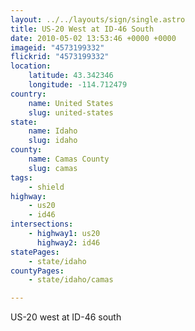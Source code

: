 ```yaml
---
layout: ../../layouts/sign/single.astro
title: US-20 West at ID-46 South
date: 2010-05-02 13:53:46 +0000 +0000
imageid: "4573199332"
flickrid: "4573199332"
location:
    latitude: 43.342346
    longitude: -114.712479
country:
    name: United States
    slug: united-states
state:
    name: Idaho
    slug: idaho
county:
    name: Camas County
    slug: camas
tags:
    - shield
highway:
    - us20
    - id46
intersections:
    - highway1: us20
      highway2: id46
statePages:
    - state/idaho
countyPages:
    - state/idaho/camas

---
```

US-20 west at ID-46 south